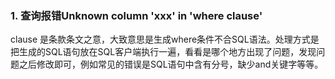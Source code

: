 ### 1. 查询报错Unknown column 'xxx' in 'where clause'

clause 是条款条文之意，大致意思是生成where条件不合SQL语法。处理方式是把生成的SQL语句放在SQL客户端执行一遍，看看是哪个地方出现了问题，发现问题之后修改即可，例如常见的错误是SQL语句中含有分号，缺少and关键字等等。